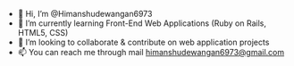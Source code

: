 - 👋 Hi, I’m @Himanshudewangan6973
- 🌱 I’m currently learning Front-End Web Applications (Ruby on Rails, HTML5, CSS)
- 💞️ I’m looking to collaborate & contribute on web application projects
- 📫 You can reach me through mail himanshudewangan6973@gmail.com
<!---
- 👀 I’m interested in ...
--->
<!---
Himanshudewangan6973/Himanshudewangan6973 is a ✨ special ✨ repository because its `README.md` (this file) appears on your GitHub profile.
You can click the Preview link to take a look at your changes.
--->

